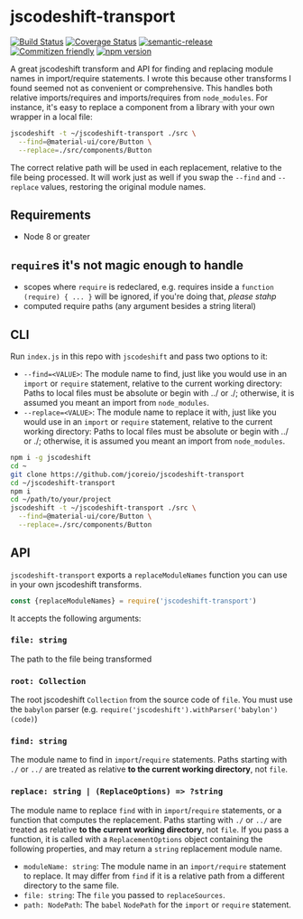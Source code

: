 # jscodeshift-transport

[![Build Status](https://travis-ci.org/jcoreio/jscodeshift-transport.svg?branch=master)](https://travis-ci.org/jcoreio/jscodeshift-transport)
[![Coverage Status](https://codecov.io/gh/jcoreio/jscodeshift-transport/branch/master/graph/badge.svg)](https://codecov.io/gh/jcoreio/jscodeshift-transport)
[![semantic-release](https://img.shields.io/badge/%20%20%F0%9F%93%A6%F0%9F%9A%80-semantic--release-e10079.svg)](https://github.com/semantic-release/semantic-release)
[![Commitizen friendly](https://img.shields.io/badge/commitizen-friendly-brightgreen.svg)](http://commitizen.github.io/cz-cli/)
[![npm version](https://badge.fury.io/js/jscodeshift-transport.svg)](https://badge.fury.io/js/jscodeshift-transport)

A great jscodeshift transform and API for finding and replacing module names in
import/require statements.  I wrote this because other transforms I found seemed
not as convenient or comprehensive.  This handles both relative imports/requires
and imports/requires from `node_modules`.  For instance, it's easy to replace a
component from a library with your own wrapper in a local file:

```sh
jscodeshift -t ~/jscodeshift-transport ./src \
  --find=@material-ui/core/Button \
  --replace=./src/components/Button
```

The correct relative path will be used in each replacement, relative to the file
being processed.  It will work just as well if you swap the `--find` and
`--replace` values, restoring the original module names.

## Requirements

* Node 8 or greater

## `require`s it's not magic enough to handle
* scopes where `require` is redeclared, e.g. requires inside a
  `function (require) { ... }` will be ignored, if you're doing that,
  *please stahp*
* computed require paths (any argument besides a string literal)

## CLI

Run `index.js` in this repo with `jscodeshift` and pass two options to it:

* `--find=<VALUE>`: The module name to find, just like you would use in an
  `import` or `require` statement, relative to the current working directory:
  Paths to local files must be absolute or begin with ../ or ./; otherwise,
  it is assumed you meant an import from `node_modules`.
* `--replace=<VALUE>`: The module name to replace it with, just like you would
  use in an `import` or `require` statement, relative to the current working directory:
  Paths to local files must be absolute or begin with ../ or ./; otherwise,
  it is assumed you meant an import from `node_modules`.

```sh
npm i -g jscodeshift
cd ~
git clone https://github.com/jcoreio/jscodeshift-transport
cd ~/jscodeshift-transport
npm i
cd ~/path/to/your/project
jscodeshift -t ~/jscodeshift-transport ./src \
  --find=@material-ui/core/Button \
  --replace=./src/components/Button
```

## API

`jscodeshift-transport` exports a `replaceModuleNames` function you can use in your
own jscodeshift transforms.

```js
const {replaceModuleNames} = require('jscodeshift-transport')
```

It accepts the following arguments:

### `file: string`

The path to the file being transformed

### `root: Collection`

The root jscodeshift `Collection` from the source code of `file`.  You must use
the `babylon` parser (e.g. `require('jscodeshift').withParser('babylon')(code)`)

### `find: string`

The module name to find in `import`/`require` statements.
Paths starting with `./` or `../` are treated as relative
**to the current working directory**, not `file`.

### `replace: string | (ReplaceOptions) => ?string`

The module name to replace `find` with in `import`/`require` statements, or a
function that computes the replacement.  Paths starting with `./` or `../`
are treated as relative **to the current working directory**, not `file`.  If
you pass a function, it is called with a `ReplacementOptions` object containing
the following properties, and may return a `string` replacement module name.

* `moduleName: string`: The module name in an `import/require` statement to replace.  It may differ from
`find` if it is a relative path from a different directory to the same file.
* `file: string`: The `file` you passed to `replaceSources`.
* `path: NodePath`: The `babel` `NodePath` for the `import` or `require` statement.
